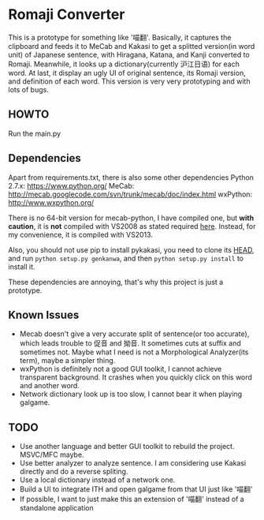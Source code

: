 Romaji Converter
===
This is a prototype for something like '喵翻'. Basically, it captures the clipboard and feeds it to MeCab and Kakasi to get a splitted version(in word unit) of Japanese sentence, with Hiragana, Katana, and Kanji converted to Romaji. Meanwhile, it looks up a dictionary(currently 沪江日语) for each word. At last, it display an ugly UI of original sentence, its Romaji version, and definition of each word.
This version is very very prototyping and with lots of bugs.

HOWTO
---------
Run the main.py

Dependencies
---------
Apart from requirements.txt, there is also some other dependencies
Python 2.7.x: https://www.python.org/
MeCab: http://mecab.googlecode.com/svn/trunk/mecab/doc/index.html
wxPython: http://www.wxpython.org/

There is no 64-bit version for mecab-python, I have compiled one, but **with caution**, it is **not** compiled with VS2008 as stated required [here](http://stackoverflow.com/questions/3047542/building-lxml-for-python-2-7-on-windows/5122521#5122521). Instead, for my convenience, it is compiled with VS2013.

Also, you should not use pip to install pykakasi, you need to clone its [HEAD](https://github.com/miurahr/pykakasi), and run `python setup.py genkanwa`, and then `python setup.py install` to install it.

These dependencies are annoying, that's why this project is just a prototype.

Known Issues
---------
* Mecab doesn't give a very accurate split of sentence(or too accurate), which leads trouble to 促音 and 拗音. It sometimes cuts at suffix and sometimes not. Maybe what I need is not a Morphological Analyzer(its term), maybe a simpler thing.
* wxPython is definitely not a good GUI toolkit, I cannot achieve transparent background. It crashes when you quickly click on this word and another word.
* Network dictionary look up is too slow, I cannot bear it when playing galgame.

TODO
---------
* Use another language and better GUI toolkit to rebuild the project. MSVC/MFC maybe.
* Use better analyzer to analyze sentence. I am considering use Kakasi directly and do a reverse spliting.
* Use a local dictionary instead of a network one.
* Build a UI to integrate ITH and open galgame from that UI just like '喵翻'
* If possible, I want to just make this an extension of '喵翻' instead of a standalone application